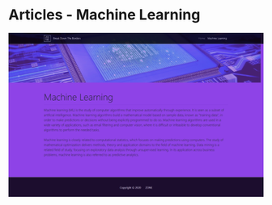 # Articles - Machine Learning

![alt text](https://github.com/oreitor/ZONE-DjangoStackWebsiteTemplate/blob/master/png/ml.png)
